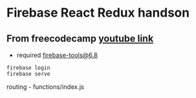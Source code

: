 # Firebase React Redux handson
## From freecodecamp [youtube link](https://youtu.be/m_u6P5k0vP0)
- required firebase-tools@6.8

```
firebase login
firebase serve
```

routing - functions/index.js
